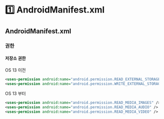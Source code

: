 # 1️⃣ AndroidManifest.xml

## AndroidManifest.xml

### 권한

#### 저장소 권한

OS 13 이전

```xml
<uses-permission android:name="android.permission.READ_EXTERNAL_STORAGE" />
<uses-permission android:name="android.permission.WRITE_EXTERNAL_STORAGE" tools:ignore="ScopedStorage" />
```

OS 13 부터

```xml
<uses-permission android:name="android.permission.READ_MEDIA_IMAGES" />
<uses-permission android:name="android.permission.READ_MEDIA_AUDIO" />
<uses-permission android:name="android.permission.READ_MEDIA_VIDEO" />
```

